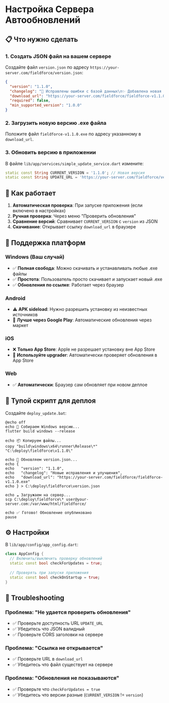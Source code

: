 # Настройка Сервера Автообновлений

## 📋 Что нужно сделать

### 1. Создать JSON файл на вашем сервере

Создайте файл `version.json` по адресу `https://your-server.com/fieldforce/version.json`:

```json
{
  "version": "1.1.0",
  "changelog": "🔧 Исправлены ошибки с базой данных\n✨ Добавлена новая функция экспорта\n🚀 Улучшена производительность",
  "download_url": "https://your-server.com/fieldforce/fieldforce-v1.1.0.exe",
  "required": false,
  "min_supported_version": "1.0.0"
}
```

### 2. Загрузить новую версию .exe файла

Положите файл `fieldforce-v1.1.0.exe` по адресу указанному в `download_url`.

### 3. Обновить версию в приложении

В файле `lib/app/services/simple_update_service.dart` измените:

```dart
static const String CURRENT_VERSION = '1.1.0'; // Новая версия
static const String UPDATE_URL = 'https://your-server.com/fieldforce/version.json'; // Ваш URL
```

## 🔄 Как работает

1. **Автоматическая проверка**: При запуске приложения (если включено в настройках)
2. **Ручная проверка**: Через меню "Проверить обновления"  
3. **Сравнение версий**: Сравнивает `CURRENT_VERSION` с `version` из JSON
4. **Скачивание**: Открывает ссылку `download_url` в браузере

## 📱 Поддержка платформ

### Windows (Ваш случай)
- ✅ **Полная свобода**: Можно скачивать и устанавливать любые .exe файлы
- ✅ **Простота**: Пользователь просто скачивает и запускает новый .exe
- ✅ **Обновления по ссылке**: Работает через браузер

### Android
- ⚠️ **APK sideload**: Нужно разрешить установку из неизвестных источников  
- 📱 **Лучше через Google Play**: Автоматические обновления через маркет

### iOS  
- ❌ **Только App Store**: Apple не разрешает установку вне App Store
- 🍎 **Используйте upgrader**: Автоматически проверяет обновления в App Store

### Web
- ✅ **Автоматически**: Браузер сам обновляет при новом деплое

## 🚀 Тупой скрипт для деплоя

Создайте `deploy_update.bat`:

```batch
@echo off
echo 🔨 Собираем Windows версию...
flutter build windows --release

echo 📦 Копируем файлы...
copy "build\windows\x64\runner\Release\*" "C:\deploy\fieldforce\v1.1.0\"

echo 📝 Обновляем version.json...
echo {
echo   "version": "1.1.0",
echo   "changelog": "Новые исправления и улучшения",
echo   "download_url": "https://your-server.com/fieldforce/fieldforce-v1.1.0.exe"
echo } > C:\deploy\fieldforce\version.json

echo ☁️ Загружаем на сервер...
scp C:\deploy\fieldforce\* user@your-server.com:/var/www/html/fieldforce/

echo ✅ Готово! Обновление опубликовано
pause
```

## ⚙️ Настройки

В `lib/app/config/app_config.dart`:

```dart
class AppConfig {
  // Включить/выключить проверку обновлений
  static const bool checkForUpdates = true;
  
  // Проверять при запуске приложения
  static const bool checkOnStartup = true;
}
```

## 🔧 Troubleshooting

### Проблема: "Не удается проверить обновления"
- ✅ Проверьте доступность URL `UPDATE_URL`
- ✅ Убедитесь что JSON валидный 
- ✅ Проверьте CORS заголовки на сервере

### Проблема: "Ссылка не открывается"
- ✅ Проверьте URL в `download_url`
- ✅ Убедитесь что файл существует на сервере

### Проблема: "Обновления не показываются"
- ✅ Проверьте что `checkForUpdates = true`
- ✅ Убедитесь что версии разные (`CURRENT_VERSION` != `version`)
